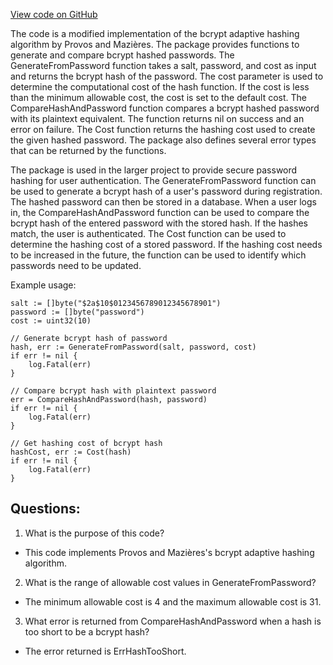 [View code on GitHub](https://github.com/cosmos/cosmos-sdk.git/crypto/keys/bcrypt/bcrypt.go)

The code is a modified implementation of the bcrypt adaptive hashing algorithm by Provos and Mazières. The package provides functions to generate and compare bcrypt hashed passwords. The GenerateFromPassword function takes a salt, password, and cost as input and returns the bcrypt hash of the password. The cost parameter is used to determine the computational cost of the hash function. If the cost is less than the minimum allowable cost, the cost is set to the default cost. The CompareHashAndPassword function compares a bcrypt hashed password with its plaintext equivalent. The function returns nil on success and an error on failure. The Cost function returns the hashing cost used to create the given hashed password. The package also defines several error types that can be returned by the functions.

The package is used in the larger project to provide secure password hashing for user authentication. The GenerateFromPassword function can be used to generate a bcrypt hash of a user's password during registration. The hashed password can then be stored in a database. When a user logs in, the CompareHashAndPassword function can be used to compare the bcrypt hash of the entered password with the stored hash. If the hashes match, the user is authenticated. The Cost function can be used to determine the hashing cost of a stored password. If the hashing cost needs to be increased in the future, the function can be used to identify which passwords need to be updated.

Example usage:

```
salt := []byte("$2a$10$0123456789012345678901")
password := []byte("password")
cost := uint32(10)

// Generate bcrypt hash of password
hash, err := GenerateFromPassword(salt, password, cost)
if err != nil {
    log.Fatal(err)
}

// Compare bcrypt hash with plaintext password
err = CompareHashAndPassword(hash, password)
if err != nil {
    log.Fatal(err)
}

// Get hashing cost of bcrypt hash
hashCost, err := Cost(hash)
if err != nil {
    log.Fatal(err)
}
```
## Questions: 
 1. What is the purpose of this code?
- This code implements Provos and Mazières's bcrypt adaptive hashing algorithm.

2. What is the range of allowable cost values in GenerateFromPassword?
- The minimum allowable cost is 4 and the maximum allowable cost is 31.

3. What error is returned from CompareHashAndPassword when a hash is too short to be a bcrypt hash?
- The error returned is ErrHashTooShort.